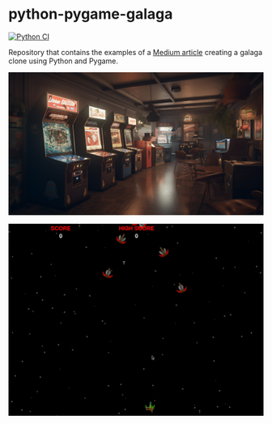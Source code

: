 # python-pygame-galaga
[![Python CI](https://github.com/PatrickKalkman/python-pygame-galaga/actions/workflows/main.yaml/badge.svg)](https://github.com/PatrickKalkman/python-pygame-galaga/actions/workflows/main.yaml)

Repository that contains the examples of a [Medium article](https://itnext.io/blast-off-with-pygame-crafting-a-thrilling-galaga-inspired-game-b67e7aface94) creating a galaga clone using Python and Pygame.

![Creating a galaga clone using Python and PyGame](/arcade.jpg "Creating a galaga clone using Python and PyGame")

![Creating a galaga clone using Python and PyGame](/game.gif "Creating a galaga clone using Python and PyGame")
